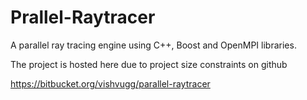 Prallel-Raytracer
=================

A parallel ray tracing engine using C++, Boost and OpenMPI libraries. 

The project is hosted here due to project size constraints on github

https://bitbucket.org/vishvugg/parallel-raytracer
